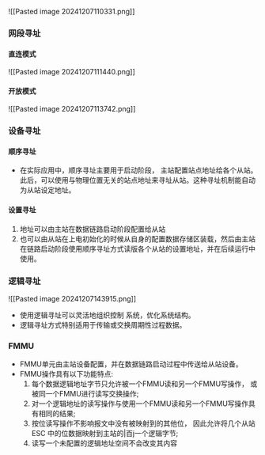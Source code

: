 ![[Pasted image 20241207110331.png]]
### 网段寻址
#### 直连模式
![[Pasted image 20241207111440.png]]
#### 开放模式
![[Pasted image 20241207113742.png]]

### 设备寻址
#### 顺序寻址
- 在实际应用中，顺序寻址主要用于启动阶段， 主站配置站点地址给各个从站。 此后，可以使用与物理位置无关的站点地址来寻址从站。这种寻址机制能自动为从站设定地址。
#### 设置寻址
1. 地址可以由主站在数据链路启动阶段配置给从站
2. 也可以由从站在上电初始化的时候从自身的配置数据存储区装载，然后由主站在链路启动阶段使用顺序寻址方式读版各个从站的设置地址，并在后续运行中使用。
### 逻辑寻址
![[Pasted image 20241207143915.png]]
- 使用逻辑寻址可以灵活地组织控制 系统，优化系统结构。
- 逻辑寻址方式特别适用于传输或交换周期性过程数据。
### FMMU
- FMMU单元由主站设备配置，并在数据链路启动过程中传送给从站设备。
- FMMU操作具有以下功能特点:
	1. 每个数据逻辑地址字节只允许被一个FMMU读和另一个FMMU写操作， 或被同一个FMMU进行读写交换操作;
	2. 对一个逻辑地址的读写操作与使用一个FMMU读和另一个FMMU写操作具有相同的结果;
	3. 按位读写操作不影响报文中没有被映射到的其他位， 因此允许将几个从站 ESC 中的位数据映射到主站的|百j一个逻辑字节;
	4. 读写一个未配置的逻辑地址空间不会改变其内容
